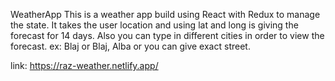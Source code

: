 WeatherApp
This is a weather app build using React with Redux to manage the state.
It takes the user location and using lat and long is giving the forecast for 14 days.
Also you can type in different cities in order to view the forecast.
ex: Blaj or Blaj, Alba or you can give exact street.

link: https://raz-weather.netlify.app/
